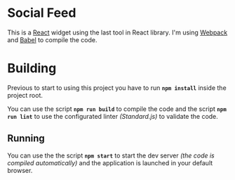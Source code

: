 # Social Feed

This is a [React](https://reactjs.org/) widget using the last tool in React library. I'm using [Webpack](https://webpack.js.org/) and [Babel](https://babeljs.io/) to compile the code.


# Building

Previous to start to using this project you have to run **`npm install`** inside the project root.

You can use the script **`npm run build`** to compile the code and the script **`npm run lint`** to use the configurated linter *(Standard.js)* to validate the code.

## Running

You can use the the script **`npm start`** to start the dev server *(the code is compiled automatically)* and the application is launched in your default browser.
